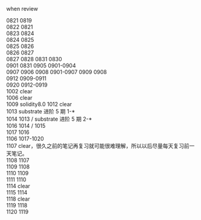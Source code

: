 when review

0821 0819  
0822 0821  
0823 0824  
0824 0825  
0825 0826  
0826 0827  
0827 0828
0831 0830  
0901 0831
0905 0901-0904  
0907 0906
0908 0901-0907
0909 0908  
0912 0909-0911  
0920 0912-0919  
1002 clear  
1006 clear  
1009 solidity8.0
1012 clear  
1013 substrate 进阶 5 期 1-\*  
1014 1013 / substrate 进阶 5 期 2-\*  
1016 1014 / 1015  
1017 1016  
1106 1017-1020  
1107 clear，很久之前的笔记再复习就可能很难理解，所以以后尽量每天复习前一天笔记。  
1108 1107  
1109 1108  
1110 1109  
1111 1110  
1114 clear  
1115 1114  
1118 clear  
1119 1118  
1120 1119
